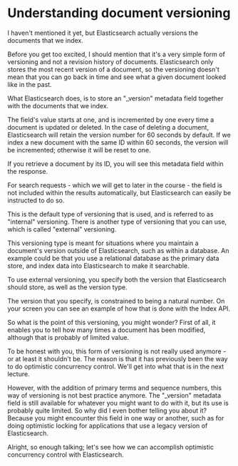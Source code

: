 # Understanding document versioning

I haven't mentioned it yet, but Elasticsearch actually versions the documents that we index.

Before you get too excited, I should mention that it's a very simple form of versioning and not a revision history of documents. Elasticsearch only stores the most recent version of a document, so the versioning doesn't mean that you can go back in time and see what a given document looked like in the past.

What Elasticsearch does, is to store an "_version" metadata field together with the documents that we index.

The field's value starts at one, and is incremented by one every time a document is updated or deleted.
In the case of deleting a document, Elasticsearch will retain the version number for 60 seconds by default. If we index a new document with the same ID within 60 seconds, the version will be incremented; otherwise it will be reset to one.

If you retrieve a document by its ID, you will see this metadata field within the response.

For search requests - which we will get to later in the course - the field is not included within the results automatically, but Elasticsearch can easily be instructed to do so.

This is the default type of versioning that is used, and is referred to as "internal" versioning. There is another type of versioning that you can use, which is called "external" versioning.

This versioning type is meant for situations where you maintain a document's version outside of Elasticsearch, such as within a database. An example could be that you use a relational database as the primary data store, and index data into Elasticsearch to make it searchable.

To use external versioning, you specify both the version that Elasticsearch should store, as well as the version type. 

The version that you specify, is constrained to being a natural number. On your screen you can see an example of how that is done with the Index API.

So what is the point of this versioning, you might wonder? First of all, it enables you to tell how many times a document has been modified, although that is probably of limited value.

To be honest with you, this form of versioning is not really used anymore - or at least it shouldn't be. The reason is that it has previously been the way to do optimistic concurrency control. We'll get into what that is in the next lecture.

However, with the addition of primary terms and sequence numbers, this way of versioning is not best practice anymore. The "_version" metadata field is still available for whatever you might want to do with it, but its use is probably quite limited.
So why did I even bother telling you about it? Because you might encounter this field in one way or another, such as for doing optimistic locking for applications that use a legacy version of Elasticsearch.

Alright, so enough talking; let's see how we can accomplish optimistic concurrency control with Elasticsearch.